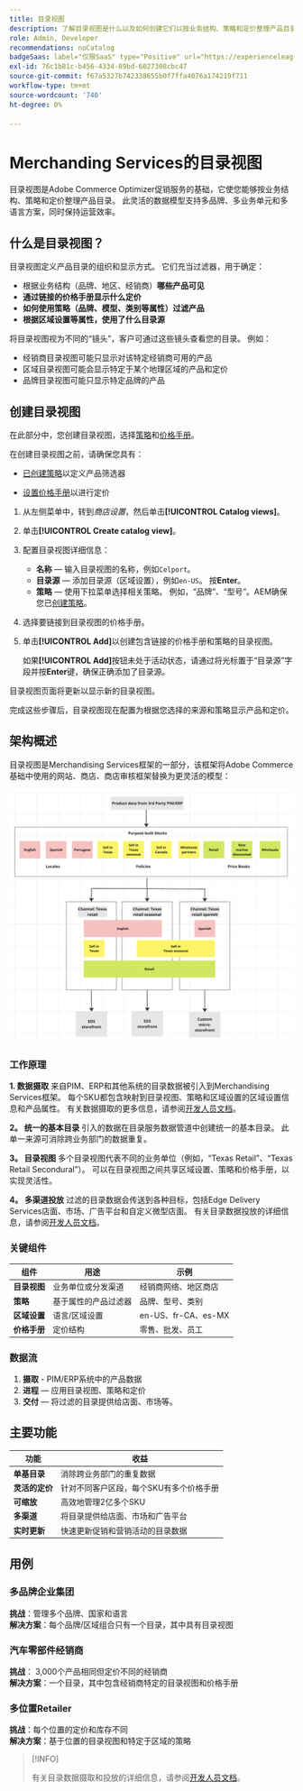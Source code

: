 ```yaml
---
title: 目录视图
description: 了解目录视图是什么以及如何创建它们以按业务结构、策略和定价整理产品目录。
role: Admin, Developer
recommendations: noCatalog
badgeSaas: label="仅限SaaS" type="Positive" url="https://experienceleague.adobe.com/zh-hans/docs/commerce/user-guides/product-solutions" tooltip="仅适用于Adobe Commerce as a Cloud Service和Adobe Commerce Optimizer项目(Adobe管理的SaaS基础架构)。"
exl-id: 76c1b81c-b456-4334-89bd-6027308cbc47
source-git-commit: f67a5327b742338655b0f7ffa4076a174219f711
workflow-type: tm+mt
source-wordcount: '740'
ht-degree: 0%

---
```



# Merchanding Services的目录视图

目录视图是Adobe Commerce Optimizer促销服务的基础，它使您能够按业务结构、策略和定价整理产品目录。 此灵活的数据模型支持多品牌、多业务单元和多语言方案，同时保持运营效率。

## 什么是目录视图？

目录视图定义产品目录的组织和显示方式。 它们充当过滤器，用于确定：

- 根据业务结构（品牌、地区、经销商）**哪些产品可见**
- **通过链接的价格手册显示什么定价**
- **如何使用策略（品牌、模型、类别等属性）过滤产品**
- **根据区域设置等属性，使用了什么目录源**

将目录视图视为不同的“镜头”，客户可通过这些镜头查看您的目录。 例如：

- 经销商目录视图可能只显示对该特定经销商可用的产品
- 区域目录视图可能会显示特定于某个地理区域的产品和定价
- 品牌目录视图可能只显示特定品牌的产品

## 创建目录视图

在此部分中，您创建目录视图，选择[策略](policies.md)和[价格手册](pricebooks.md)。

在创建目录视图之前，请确保您具有：

- [已创建策略](policies.md)以定义产品筛选器

- [设置价格手册](pricebooks.md)以进行定价

1. 从左侧菜单中，转到&#x200B;_商店设置_，然后单击&#x200B;**[!UICONTROL Catalog views]**。

1. 单击&#x200B;**[!UICONTROL Create catalog view]**&#x200B;。

1. 配置目录视图详细信息：

   - **名称** — 输入目录视图的名称，例如`Celport`&#x200B;。
   - **目录源** — 添加目录源（区域设置），例如`en-US`。 按&#x200B;**Enter**。
   - **策略** — 使用下拉菜单选择相关策略。 例如，“品牌”、“型号”。&#x200B;AEM确保您已[创建策略](policies.md)。

1. 选择要链接到目录视图的价格手册。

1. 单击&#x200B;**[!UICONTROL Add]**&#x200B;以创建包含链接的价格手册和策略的目录视图。

   如果&#x200B;**[!UICONTROL Add]**&#x200B;按钮未处于活动状态，请通过将光标置于“目录源”字段并按&#x200B;**Enter**&#x200B;键，确保正确添加了目录源&#x200B;。

目录视图页面将更新以显示新的目录视图&#x200B;。

完成这些步骤后，目录视图现在配置为根据您选择的来源和策略显示产品和定价。

## 架构概述

目录视图是Merchandising Services框架的一部分，该框架将Adobe Commerce基础中使用的网站、商店、商店审核框架替换为更灵活的模型：

![[!DNL Merchandising Services]架构](../assets/merchandising-svcs-architecture.png)

### 工作原理

**1. 数据摄取**
来自PIM、ERP和其他系统的目录数据被引入到Merchandising Services框架。 每个SKU都包含映射到目录视图、策略和区域设置的区域设置信息和产品属性。 有关数据摄取的更多信息，请参阅[开发人员文档](https://developer-stage.adobe.com/commerce/services/composable-catalog)。

**2。 统一的基本目录**
引入的数据在目录服务数据管道中创建统一的基本目录。 此单一来源可消除跨业务部门的数据重复。

**3。 目录视图**
多个目录视图代表不同的业务单位（例如，“Texas Retail”、“Texas Retail Secondural”）。 可以在目录视图之间共享区域设置、策略和价格手册，以实现灵活性。

**4。 多渠道投放**
过滤的目录数据会传送到各种目标，包括Edge Delivery Services店面、市场、广告平台和自定义微型店面。 有关目录数据投放的详细信息，请参阅[开发人员文档](https://developer-stage.adobe.com/commerce/services/composable-catalog)。

### 关键组件

| 组件 | 用途 | 示例 |
|---|---|---|
| **目录视图** | 业务单位或分发渠道 | 经销商网络、地区商店 |
| **策略** | 基于属性的产品过滤器 | 品牌、型号、类别 |
| **区域设置** | 语言/区域设置 | en-US、fr-CA、es-MX |
| **价格手册** | 定价结构 | 零售、批发、员工 |

### 数据流

1. **摄取** - PIM/ERP系统中的产品数据
2. **进程** — 应用目录视图、策略和定价
3. **交付** — 将过滤的目录提供给店面、市场等。

## 主要功能

| 功能 | 收益 |
|---|---|
| **单基目录** | 消除跨业务部门的重复数据 |
| **灵活的定价** | 针对不同客户区段，每个SKU有多个价格手册 |
| **可缩放** | 高效地管理2亿多个SKU |
| **多渠道** | 将目录提供给店面、市场和广告平台 |
| **实时更新** | 快速更新促销和营销活动的目录数据 |

## 用例

### 多品牌企业集团

**挑战**：管理多个品牌、国家和语言<br>
**解决方案**：每个品牌/区域组合只有一个目录，其中具有目录视图

### 汽车零部件经销商

**挑战**： 3,000个产品相同但定价不同的经销商<br>
**解决方案**：一个目录，其中包含经销商特定的目录视图和价格手册

### 多位置Retailer

**挑战**：每个位置的定价和库存不同<br>
**解决方案**：基于位置的目录视图和特定于区域的策略

>[!INFO]
>
>有关目录数据摄取和投放的详细信息，请参阅[开发人员文档](https://developer-stage.adobe.com/commerce/services/composable-catalog)。
